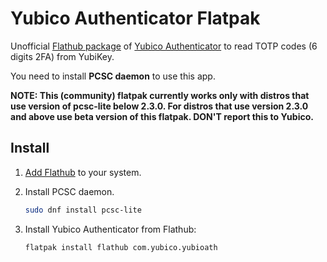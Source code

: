 # Yubico Authenticator Flatpak

Unofficial [Flathub package](https://flathub.org/apps/details/com.yubico.yubioath) of [Yubico Authenticator](https://developers.yubico.com/yubioath-desktop/) to read TOTP codes (6 digits 2FA) from YubiKey.

You need to install **PCSC daemon** to use this app.

**NOTE: This (community) flatpak currently works only with distros that use version of pcsc-lite below 2.3.0. For distros that use version 2.3.0 and above use beta version of this flatpak. DON'T report this to Yubico.**

## Install

1. [Add Flathub](https://flatpak.org/setup/) to your system.
2. Install PCSC daemon.

   ```sh
   sudo dnf install pcsc-lite
   ```
3. Install Yubico Authenticator from Flathub:

   ```sh
   flatpak install flathub com.yubico.yubioath
   ```
